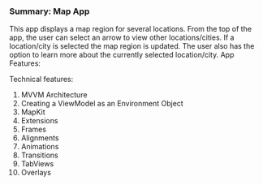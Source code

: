 ### Summary: Map App

This app displays a map region for several locations. From the top of the app, the user can select an arrow to view other locations/cities. If a location/city is selected the map region is updated. The user also has the option to learn more about the currently selected location/city. 
App Features: 

Technical features:
1) MVVM Architecture
2) Creating a ViewModel as an Environment Object
3) MapKit
4) Extensions
5) Frames
6) Alignments
7) Animations
8) Transitions
9) TabViews
10) Overlays
